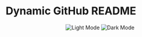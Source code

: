 <picture>
  <source media="(prefers-color-scheme: dark)" srcset="https://github.com/Sairoden/Sairoden/assets/72735313/25c3090a-fb83-4c18-bc24-7e1f11fb2ca1" alt="Dark Mode" id="dark-mode-image">
  <source media="(prefers-color-scheme: light)" srcset="https://github.com/Sairoden/Sairoden/assets/72735313/4cd1b9dc-ebea-4a7d-a997-3651c8162f6a" alt="Light Mode" id="light-mode-image">
</picture>


# Dynamic GitHub README

<div align="center">
  <img src="https://github.com/Sairoden/Sairoden/assets/72735313/022e72bc-f6da-4110-994a-e5f2c137d4c8" alt="Light Mode" id="light-mode-image">
  <img src="https://github.com/Sairoden/Sairoden/assets/72735313/0f0fb479-1b89-4cb5-affb-1cd8232e7f57" alt="Dark Mode" id="dark-mode-image">
</div>

<!-- Add a script to dynamically change image based on theme -->
<script>
  const prefersDark = window.matchMedia && window.matchMedia('(prefers-color-scheme: dark)').matches;

  const lightModeImage = document.getElementById('light-mode-image');
  const darkModeImage = document.getElementById('dark-mode-image');

  if (prefersDark) {
    // Set dark mode image
    lightModeImage.style.display = 'none';
    darkModeImage.style.display = 'block';
  } else {
    // Set light mode image
    lightModeImage.style.display = 'block';
    darkModeImage.style.display = 'none';
  }
</script>
